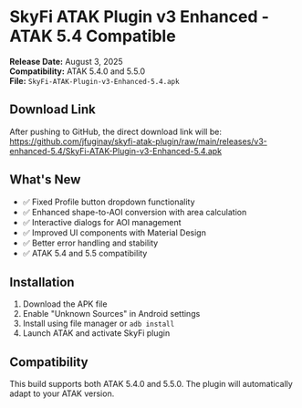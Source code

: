 # SkyFi ATAK Plugin v3 Enhanced - ATAK 5.4 Compatible

**Release Date:** August 3, 2025  
**Compatibility:** ATAK 5.4.0 and 5.5.0  
**File:** `SkyFi-ATAK-Plugin-v3-Enhanced-5.4.apk`

## Download Link
After pushing to GitHub, the direct download link will be:
https://github.com/jfuginay/skyfi-atak-plugin/raw/main/releases/v3-enhanced-5.4/SkyFi-ATAK-Plugin-v3-Enhanced-5.4.apk

## What's New
- ✅ Fixed Profile button dropdown functionality
- ✅ Enhanced shape-to-AOI conversion with area calculation
- ✅ Interactive dialogs for AOI management
- ✅ Improved UI components with Material Design
- ✅ Better error handling and stability
- ✅ ATAK 5.4 and 5.5 compatibility

## Installation
1. Download the APK file
2. Enable "Unknown Sources" in Android settings
3. Install using file manager or `adb install`
4. Launch ATAK and activate SkyFi plugin

## Compatibility
This build supports both ATAK 5.4.0 and 5.5.0. The plugin will automatically adapt to your ATAK version.